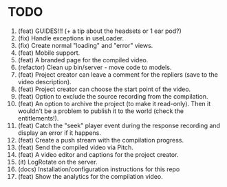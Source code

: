# TODO

1. (feat) GUIDES!!! (+ a tip about the headsets or 1 ear pod?)
1. (fix) Handle exceptions in useLoader.
1. (fix) Create normal "loading" and "error" views.
1. (feat) Mobile support.
1. (feat) A branded page for the compiled video.
1. (refactor) Clean up bin/server - move code to models.
1. (feat) Project creator can leave a comment for the repliers
   (save to the video description).
1. (feat) Project creator can choose the start point of the video.
1. (feat) Option to exclude the source recording from the compilation.
1. (feat) An option to archive the project (to make it read-only).
   Then it wouldn't be a problem to publish it to the world (check the entitlements!).
1. (feat) Catch the "seek" player event during the response recording
   and display an error if it happens.
1. (feat) Create a push stream with the compilation progress.
1. (feat) Send the compiled video via Pitch.
1. (feat) A video editor and captions for the project creator.
1. (it) LogRotate on the server.
1. (docs) Installation/configuration instructions for this repo
1. (feat) Show the analytics for the compilation video.
